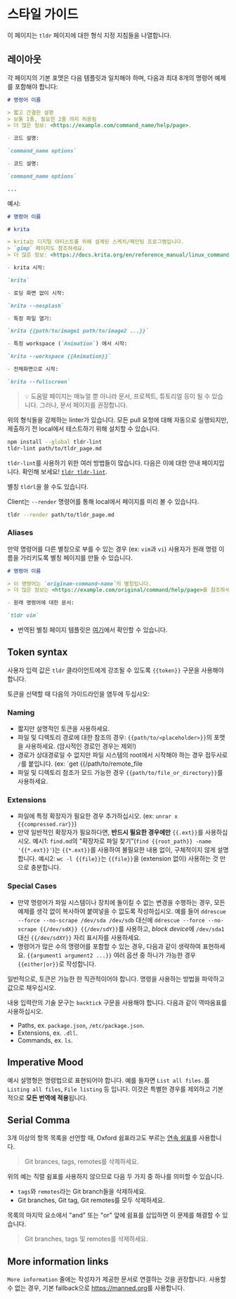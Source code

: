 # 스타일 가이드

이 페이지는 `tldr` 페이지에 대한 형식 지정 지침들을 나열합니다.

## 레이아웃

각 페이지의 기본 포맷은 다음 템플릿과 일치해야 하며, 다음과 최대 8개의 명령어 예제를 포함해야 합니다:

```md
# 명령어 이름

> 짧고 간결한 설명
> 보통 1줄, 필요한 2줄 까지 허용됨
> 더 많은 정보: <https://example.com/command_name/help/page>.

- 코드 설명:

`command_name options`

- 코드 설명:

`command_name options`

...
```

예시:

```md
# 명령어 이름

# krita

> krita는 디지털 아티스트를 위해 설계된 스케치/페인팅 프로그램입니다.
> `gimp` 페이지도 참조하세요.
> 더 많은 정보: <https://docs.krita.org/en/reference_manual/linux_command_line.html>.

- krita 시작:

`krita`

- 로딩 화면 없이 시작:

`krita --nosplash`

- 특정 파일 열기:

`krita {{path/to/image1 path/to/image2 ...}}`

- 특정 workspace (`Animation`) 에서 시작:

`krita --workspace {{Animation}}`

- 전체화면으로 시작:

`krita --fullscreen`
```

> :bulb: 도움말 페이지는 매뉴얼 뿐 아니라 문서, 프로젝트, 튜토리얼 등이 될 수 있습니다.
> 그러나, 문서 페이지를 권장합니다.

위의 형식들을 강제하는 linter가 있습니다.
모든 pull 요청에 대해 자동으로 실행되지만, 제출하기 전 local에서 테스트하기 위해 설치할 수 있습니다.

```sh
npm install --global tldr-lint
tldr-lint path/to/tldr_page.md
```

`tldr-lint`를 사용하기 위한 여러 방법들이 많습니다. 다음은 이에 대한 안내 페이지입니다. 확인해 보세요! [`tldr tldr-lint`](https://github.com/tldr-pages/tldr/blob/main/pages/common/tldr-lint.md).

별칭 `tldrl`을 쓸 수도 있습니다.


Client는 `--render` 명령어를 통해 local에서 페이지를 미리 볼 수 있습니다.

```sh
tldr --render path/to/tldr_page.md
```

### Aliases

만약 명령어를 다른 별칭으로 부를 수 있는 경우 (ex: `vim`과 `vi`) 사용자가 원래 명령 이름을 가리키도록 별칭 페이지를 만들 수 있습니다.

```md
# 명령어 이름

> 이 명령어는 `originam-command-name`의 별칭입니다.
> 더 많은 정보는 <https://example.com/original/command/help/page>를 참조하세요.

- 원래 명령어에 대한 문서:

`tldr vim`

```

- 번역된 별칭 페이지 템플릿은 [여기](https://github.com/tldr-pages/tldr/blob/main/contributing-guides/translation-templates/alias-pages.md)에서 확인할 수 있습니다.

## Token syntax

사용자 입력 값은 `tldr` 클라이언트에게 강조될 수 있도록 `{{token}}` 구문을 사용해야 합니다.

토큰을 선택할 때 다음의 가이드라인을 염두에 두십시오:

### Naming

- 짧지만 설명적인 토큰을 사용하세요.
- 파일 및 디렉토리 경로에 대한 참조의 경우:
  `{{path/to/<placeholder>}}`의 포맷을 사용하세요.
  (암시적인 경로인 경우는 제외!)
- 경로가 상대경로일 수 없지만 파일 시스템의 root에서 시작해야 하는 경우
  접두사로 `/`를 붙입니다.
  (ex: `get {{/path/to/remote_file
- 파일 및 디렉토리 참조가 모드 가능한 경우
  `{{path/to/file_or_directory}}`를 사용하세요.

### Extensions

- 파일에 특정 확장자가 필요한 경우 추가하십시오.
  (ex: `unrar x {{compressed.rar}}`)
- 만약 일반적인 확장자가 필요하다면, **반드시 필요한 경우에만** `{{.ext}}`를 사용하십시오.
  예시1: `find.md`의 "확장자로 파일 찾기"(`find {{root_path}} -name '{{*.ext}}'`)는 `{{*.ext}}`를 사용하여 불필요한 내용 없이, 구체적이지  않게 설명합니다.
  예시2: `wc -l {{file}}`는 `{{file}}`을 (extension 없이) 사용하는 것 만으로 충분합니다.

### Special Cases

- 만약 명령어가 파일 시스템이나 장치에 돌이킬 수 없는 변경을 수행하는 경우, 모든 예제를 생각 없이 복사하여 붙여넣을 수 없도록 작성하십시오.
  예를 들어 `ddrescue --force --no-scrape /dev/sda /dev/sdb` 대신에 `ddrescue --force --no-scrape {{/dev/sdX}} {{/dev/sdY}}`를 사용하고, *block device*에 `/dev/sda1` 대신 `{{/dev/sdXY}}` 자리 표시자를 사용하세요.
- 명령어가 많은 수의 명령어를 포함할 수 있는 경우, 다음과 같이 생략하여 표현하세요.
  `{{argument1 argument2 ...}}` 여러 옵션 중 하나가 가능한 경우 `{{either|or}}`로 작성합니다.

일반적으로, 토큰은 가능한 한 직관적이어야 합니다.
명령을 사용하는 방법을 파악하고 값으로 채우십시오.

내용 입력란의 기술 문구는 `backtick` 구문을 사용해야 합니다.
다음과 같이 역따옴표를 사용하십시오.

- Paths, ex. `package.json`, `/etc/package.json`.
- Extensions, ex. `.dll`.
- Commands, ex. `ls`.

## Imperative Mood

예시 설명형은 명령법으로 표현되어야 합니다.
예를 들자면 `List all files.`를 `Listing all files`, `File listing` 등 입니다.
이것은 특별한 경우를 제외하고 기본적으로 **모든 번역에 적용**됩니다.

## Serial Comma

3개 이상의 항목 목록을 선언할 때, Oxford 쉼표라고도 부르는 [연속 쉼표](https://en.wikipedia.org/wiki/Serial_comma)를 사용합니다.

> Git brances, tags, remotes를 삭제하세요.

위의 예는 직렬 쉼표를 사용하지 않으므로 다음 두 가지 중 하나를 의미할 수 있습니다.

- `tags`와 `remotes`라는 Git branch들을 삭제하세요.
- Git branches, Git tag, Git remotes를 모두 삭제하세요.

목록의 마지막 요소에서 "and" 또는 "or" 앞에 쉼표를 삽입하면 이 문제를 해결할 수 있습니다.

> Git branches, tags 및 remotes를 삭제하세요.

## More information links

`More information` 줄에는 작성자가 제공한 문서로 연결하는 것을 권장합니다.
사용할 수 없는 경우, 기본 fallback으로 <https://manned.org>를 사용합니다.
